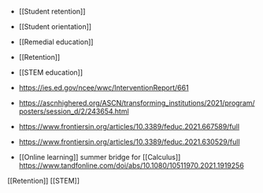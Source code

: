 - [[Student retention]]
- [[Student orientation]]
- [[Remedial education]]
- [[Retention]]
- [[STEM education]]

- https://ies.ed.gov/ncee/wwc/InterventionReport/661
- https://ascnhighered.org/ASCN/transforming_institutions/2021/program/posters/session_d/2/243654.html
- https://www.frontiersin.org/articles/10.3389/feduc.2021.667589/full
- https://www.frontiersin.org/articles/10.3389/feduc.2021.630529/full

- [[Online learning]] summer bridge for [[Calculus]] https://www.tandfonline.com/doi/abs/10.1080/10511970.2021.1919256

[[Retention]] [[STEM]]
